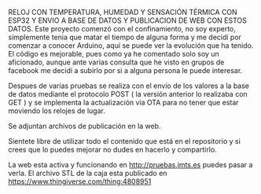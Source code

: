 RELOJ CON TEMPERATURA, HUMEDAD Y SENSACIÓN TÉRMICA CON ESP32 Y ENVIO A BASE DE DATOS Y PUBLICACION DE WEB CON ESTOS DATOS.
Este proyecto comenzó con el confinamiento, no soy experto, simplemente tenia que matar el tiempo de alguna forma y me decidí por comenzar a conocer Arduino, aquí se puede ver la evolución que ha tenido.
El código es mejorable, pues como ya he comentado solo soy un aficionado, aunque ante varias consulta que he visto en grupos de facebook me decidí a subirlo por si a alguna persona le puede interesar.

Despues de varias pruebas se realiza con el envío de los valores a la base de datos mediante el protocolo POST ( la versión anterior lo realizaba con GET ) y se implementa la actualización via OTA para no tener que estar moviendo los relojes de lugar.

Se adjuntan archivos de publicación en la web.

Sientete libre de utilizar todo el contenido que está en el repositorio y si crees que lo puedes mejorar no dudes en hacerlo y compartirlo.

La web esta activa y funcionando en http://pruebas.jmts.es puedes pasar a verla.
El archivo STL de la caja esta publicado en https://www.thingiverse.com/thing:4808951
